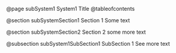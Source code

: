 @page subSystem1 System1 Title
@tableofcontents

@section subSystemSection1 Section 1
Some text

@section subSystemSection2 Section 2
some more text

@subsection subSystem1SubSection1 SubSection 1
See more text
